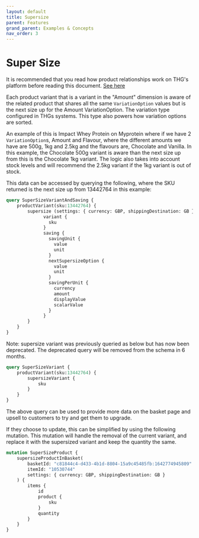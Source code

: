 ```yaml
---
layout: default
title: Supersize
parent: Features
grand_parent: Examples & Concepts
nav_order: 3
---
```


# Super Size
It is recommended that you read how product relationships work on THG's platform before reading this document. [See here](../product/index.md#relationships)

Each product variant that is a variant in the "Amount" dimension is aware of the related product that shares all the same `VariationOption` values but is the next size up for the Amount VariationOption.
The variation type configured in THGs systems. This type also powers how variation options are sorted.

An example of this is Impact Whey Protein on Myprotein where if we have 2 `VariationOption`s, Amount and Flavour, where the different amounts we have are 500g, 1kg and 2.5kg and the flavours are, Chocolate and Vanilla. 
In this example, the Chocolate 500g variant is aware than the next size up from this is the Chocolate 1kg variant. The logic also takes into account stock levels and will recommend the 2.5kg variant if the 1kg variant is out of stock.

This data can be accessed by querying the following, where the SKU returned is the next size up from 13442764 in this example:

```graphql
query SuperSizeVariantAndSaving {
    productVariant(sku:13442764) {
        supersize (settings: { currency: GBP, shippingDestination: GB }) {
              variant {
                sku
              }
              saving {
                savingUnit {
                  value
                  unit
                }
                nextSupersizeOption {
                  value
                  unit
                }
                savingPerUnit {
                  currency
                  amount
                  displayValue
                  scalarValue
                }
              }
        }
    }
}
```

Note: supersize variant was previously queried as below but has now been deprecated. The deprecated query will be removed from the schema in 6 months.

```graphql
query SuperSizeVariant {
    productVariant(sku:13442764) {
        supersizeVariant {
            sku
        }
    }
}
```

The above query can be used to provide more data on the basket page and upsell to customers to try and get them to upgrade.

If they choose to update, this can be simplified by using the following mutation. This mutation will handle the removal of the current variant, and replace it with the supersized variant and keep the quantity the same.

```graphql
mutation SuperSizeProduct {
    supersizeProductInBasket(
        basketId: "c81844c4-d433-4b1d-8804-15a9c45485fb:1642774945809"
        itemId: "10530744"
        settings: { currency: GBP, shippingDestination: GB }
    ) {
        items {
            id
            product {
                sku
            }
            quantity
        }
    }
}
```